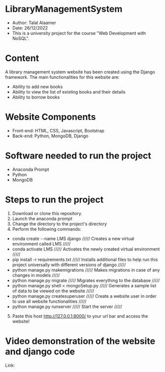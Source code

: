 # LibraryManagementSystem

- Author: Talal Alaamer
- Date: 26/12/2022
- This is a university project for the course "Web Development with NoSQL".

# Content
A library management system website has been created using the Django framework. The main functionalities for this website are:
- Ability to add new books
- Ability to view the list of existing books and their details
- Ability to borrow books

# Website Components
- Front-end: HTML, CSS, Javascript, Bootstrap
- Back-end: Python, MongoDB, Django

# Software needed to run the project
- Anaconda Prompt
- Python
- MongoDB

# Steps to run the project
1. Download or clone this repository.
2. Launch the anaconda prompt
3. Change the directory to the project's directory
4. Perform the following commands:
  - conda create --name LMS django ///// Creates a new virtual environment called LMS /////
  - conda activate LMS ///// Activates the newly created virtual environment /////
  - pip install -r requirements.txt ///// Installs additional files to help run this project universally with different versions of django /////
  - python manage.py makemigrations ///// Makes migrations in case of any changes in models /////
  - python manage.py migrate ///// Migrates everything to the database /////
  - python manage.py shell < mongoSetup.py ///// Generates a sample list of data to be viewed on the website /////
  - python manage.py createsuperuser ///// Create a website user in order to use all website functionalities /////
  - python manage.py runserver ///// Start the server /////
5. Paste this host http://127.0.0.1:8000/ to your url bar and access the website!

# Video demonstration of the website and django code
Link:
